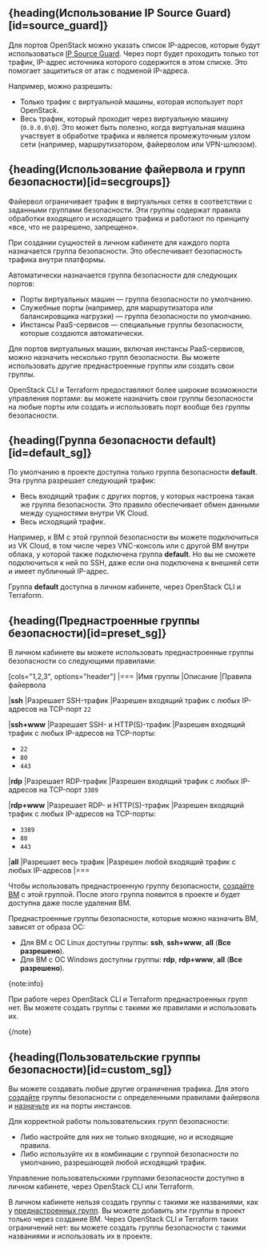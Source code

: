 ## {heading(Использование IP Source Guard)[id=source_guard]}

Для портов OpenStack можно указать список IP-адресов, которые будут использоваться [IP Source Guard](/ru/networks/vnet/instructions/source-guard).
Через порт будет проходить только тот трафик, IP-адрес источника которого содержится в этом списке. Это помогает защититься от атак с подменой IP-адреса.

Например, можно разрешить:

- Только трафик с виртуальной машины, которая использует порт OpenStack.
- Весь трафик, который проходит через виртуальную машину (`0.0.0.0\0`). Это может быть полезно, когда виртуальная машина участвует в обработке трафика и является промежуточным узлом сети (например, маршрутизатором, файерволом или VPN-шлюзом).

## {heading(Использование файервола и групп безопасности)[id=secgroups]}

Файервол ограничивает трафик в виртуальных сетях в соответствии с заданными группами безопасности. Эти группы содержат правила обработки входящего и исходящего трафика и работают по принципу «все, что не разрешено, запрещено».

При создании сущностей в личном кабинете для каждого порта назначается группа безопасности. Это обеспечивает безопасность трафика внутри платформы.

Автоматически назначается группа безопасности для следующих портов:

- Порты виртуальных машин — группа безопасности по умолчанию.
- Служебные порты (например, для маршрутизатора или балансировщика нагрузки) — группа безопасности по умолчанию.
- Инстансы PaaS-сервисов — специальные группы безопасности, которые создаются автоматически. 

Для портов виртуальных машин, включая инстансы PaaS-сервисов, можно назначить несколько групп безопасности. Вы можете использовать другие преднастроенные группы или создать свои группы.

OpenStack CLI и Terraform предоставляют более широкие возможности управления портами: вы можете назначить свои группы безопасности на любые порты или создать и использовать порт вообще без группы безопасности.

## {heading(Группа безопасности default)[id=default_sg]}

По умолчанию в проекте доступна только группа безопасности **default**. Эта группа разрешает следующий трафик:

- Весь входящий трафик с других портов, у которых настроена такая же группа безопасности. Это правило обеспечивает обмен данными между сущностями внутри VK Cloud.
- Весь исходящий трафик.

Например, к ВМ с этой группой безопасности вы можете подключиться из VK Cloud, в том числе через VNC-консоль или с другой ВМ внутри облака, у которой также подключена группа **default**. Но вы не сможете подключиться к ней по SSH, даже если она подключена к внешней сети и имеет публичный IP-адрес.

Группа **default** доступна в личном кабинете, через OpenStack CLI и Terraform.

## {heading(Преднастроенные группы безопасности)[id=preset_sg]}

В личном кабинете вы можете использовать преднастроенные группы безопасности со следующими правилами:

[cols="1,2,3", options="header"]
|===
|Имя группы
|Описание
|Правила файервола

|**ssh**
|Разрешает SSH-трафик
|Разрешен входящий трафик с любых IP-адресов на TCP-порт `22`

|**ssh+www**
|Разрешает SSH- и HTTP(S)-трафик
|Разрешен входящий трафик с любых IP-адресов на TCP-порты:

- `22`
- `80`
- `443`

|**rdp**
|Разрешает RDP-трафик
|Разрешен входящий трафик с любых IP-адресов на TCP-порт `3389`

|**rdp+www**
|Разрешает RDP- и HTTP(S)-трафик
|Разрешен входящий трафик с любых IP-адресов на TCP-порты:

- `3389`
- `80`
- `443`

|**all**
|Разрешает весь трафик
|Разрешен любой входящий трафик с любых IP-адресов
|===

Чтобы использовать преднастроенную группу безопасности, [создайте ВМ](/ru/computing/iaas/instructions/vm/vm-create) с этой группой. После этого группа появится в проекте и будет доступна даже после удаления ВМ.

Преднастроенные группы безопасности, которые можно назначить ВМ, зависят от образа OC:

- Для ВМ с OC Linux доступны группы: **ssh**, **ssh+www**, **all** (**Все разрешено**).
- Для ВМ с OC Windows доступны группы: **rdp**, **rdp+www**, **all** (**Все разрешено**).

{note:info}

При работе через OpenStack CLI и Terraform преднастроенных групп нет. Вы можете создать группы с такими же правилами и использовать их.

{/note}

## {heading(Пользовательские группы безопасности)[id=custom_sg]}

Вы можете создавать любые другие ограничения трафика. Для этого [создайте](../../instructions/secgroups#sozdanie_gruppy_bezopasnosti) группы безопасности с определенными правилами файервола и [назначьте](../../instructions/secgroups#naznachenie_gruppy_pravil_na_instans) их на порты инстансов.

Для корректной работы пользовательских групп безопасности:

- Либо настройте для них не только входящие, но и исходящие правила.
- Либо используйте их в комбинации с группой безопасности по умолчанию, разрешающей любой исходящий трафик.

Управление пользовательскими группами безопасности доступно в личном кабинете, через OpenStack CLI или Terraform.

В личном кабинете нельзя создать группы с такими же названиями, как у [преднастроенных групп](#preset_sg). Вы можете добавить эти группы в проект только через создание ВМ. Через OpenStack CLI и Terraform таких ограничений нет: вы можете создать группы безопасности с такими названиями и использовать их в проекте.

